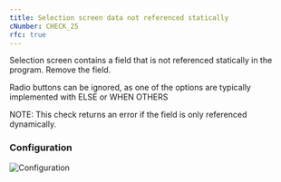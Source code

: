 ```yaml
---
title: Selection screen data not referenced statically
cNumber: CHECK_25
rfc: true
---
```


Selection screen contains a field that is not referenced statically in the program. Remove the field.

Radio buttons can be ignored, as one of the options are typically implemented with ELSE or WHEN OTHERS

NOTE: This check returns an error if the field is only referenced dynamically.

### Configuration
![Configuration](/img/25_conf.png)
